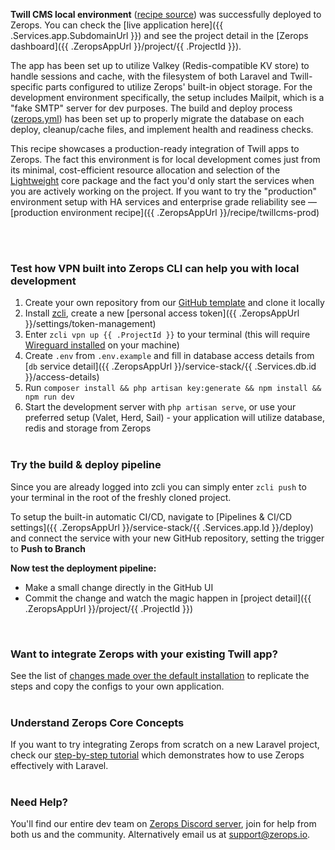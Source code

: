 [//]: # (Your Zerops recipe {{ .Recipe.Name }} is live! What next?)

**Twill CMS local environment** ([recipe source](https://github.com/zeropsio/recipe-twill)) was successfully deployed to Zerops. You can check the [live application here]({{ .Services.app.SubdomainUrl }}) and see the project detail in the [Zerops dashboard]({{ .ZeropsAppUrl }}/project/{{ .ProjectId }}).

The app has been set up to utilize Valkey (Redis-compatible KV store) to handle sessions and cache, with the filesystem of both Laravel and Twill-specific parts configured to utilize Zerops' built-in object storage. For the development environment specifically, the setup includes Mailpit, which is a "fake SMTP" server for dev purposes. The build and deploy process ([zerops.yml](https://github.com/zeropsio/recipe-twill/blob/main/zerops.yml)) has been set up to properly migrate the database on each deploy, cleanup/cache files, and implement health and readiness checks.

This recipe showcases a production-ready integration of Twill apps to Zerops. The fact this environment is for local development comes just from its minimal, cost-efficient resource allocation and selection of the [Lightweight](https://docs.zerops.io/features/pricing#understanding-projects) core package and the fact you'd only start the services when you are actively working on the project. If you want to try the "production" environment setup with HA services and enterprise grade reliability see — [production environment recipe]({{ .ZeropsAppUrl }}/recipe/twillcms-prod)

<br/><br/>

### Test how VPN built into Zerops CLI can help you with local development
1. Create your own repository from our [GitHub template](https://github.com/zeropsio/recipe-twill) and clone it locally
2. Install [zcli](https://docs.zerops.io/references/cli#get-started), create a new [personal access token]({{ .ZeropsAppUrl }}/settings/token-management)
3. Enter `zcli vpn up {{ .ProjectId }}` to your terminal (this will require [Wireguard installed](https://docs.zerops.io/references/vpn) on your machine)
4. Create `.env` from `.env.example` and fill in database access details from [`db` service detail]({{ .ZeropsAppUrl }}/service-stack/{{ .Services.db.id }}/access-details)
5. Run `composer install && php artisan key:generate && npm install && npm run dev`
6. Start the development server with `php artisan serve`, or use your preferred setup (Valet, Herd, Sail) - your application will utilize database, redis and storage from Zerops
<br/><br/>

### Try the build & deploy pipeline
Since you are already logged into zcli you can simply enter `zcli push` to your terminal in the root of the freshly cloned project.

To setup the built-in automatic CI/CD, navigate to [Pipelines & CI/CD settings]({{ .ZeropsAppUrl }}/service-stack/{{ .Services.app.Id }}/deploy) and connect the service with your new GitHub repository, setting the trigger to **Push to Branch**

**Now test the deployment pipeline:**

- Make a small change directly in the GitHub UI
- Commit the change and watch the magic happen in [project detail]({{ .ZeropsAppUrl }}/project/{{ .ProjectId }})

<br/>

### Want to integrate Zerops with your existing Twill app?
See the list of [changes made over the default installation](https://github.com/zeropsio/recipe-twill/blob/main/README.md#changes-made-over-the-default-installation) to replicate the steps and copy the configs to your own application.
<br /><br />

### Understand Zerops Core Concepts
If you want to try integrating Zerops from scratch on a new Laravel project, check our [step-by-step tutorial](https://docs.zerops.io/frameworks/laravel/introduction) which demonstrates how to use Zerops effectively with Laravel.
<br /><br />

### Need Help?
You'll find our entire dev team on [Zerops Discord server](https://discord.gg/zeropsio), join for help from both us and the community. Alternatively email us at support@zerops.io.